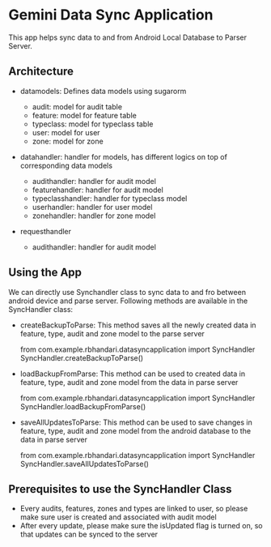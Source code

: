 # Gemini Data Sync Application #

This app helps sync data to and from Android Local Database to Parser Server.

## Architecture ##
- datamodels: Defines data models using sugarorm
  - audit: model for audit table
  - feature: model for feature table
  - typeclass: model for typeclass table
  - user: model for user
  - zone: model for zone

 - datahandler: handler for models, has different logics on top of corresponding data models
   - audithandler: handler for audit model
   - featurehandler: handler for audit model
   - typeclasshandler: handler for typeclass model
   - userhandler: handler for user model
   - zonehandler: handler for zone model

- requesthandler
   - audithandler: handler for audit model

## Using the App ##

We can directly use Synchandler class to sync data to and fro between android device and parse server.
Following methods are available in the SyncHandler class:


- createBackupToParse: This method saves all the newly created data in feature, type, audit and zone model to the parse server

  from com.example.rbhandari.datasyncapplication import SyncHandler
  SyncHandler.createBackupToParse()

- loadBackupFromParse: This method can be used to created data in feature, type, audit and zone model from the data in parse server

  from com.example.rbhandari.datasyncapplication import SyncHandler
  SyncHandler.loadBackupFromParse()


- saveAllUpdatesToParse: This method can be used to save changes in feature, type, audit and zone model from the android database to the data in parse server

  from com.example.rbhandari.datasyncapplication import SyncHandler
  SyncHandler.saveAllUpdatesToParse()


## Prerequisites to use the SyncHandler Class ##
- Every audits, features, zones and types are linked to user, so please make sure user is created and associated with audit model
- After every update, please make sure the isUpdated flag is turned on, so that updates can be synced to the server

